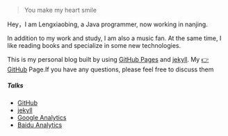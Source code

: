 > You make my heart smile

Hey，I am Lengxiaobing, a Java programmer, now working in nanjing.

In addition to my work and study, I am also a music fan. At the same time, I like reading books and specialize in some new technologies.

This is my personal blog built by using [GitHub Pages](https://pages.github.com/) and [jekyll](http://jekyll.com.cn/").
My [👉GitHub](https://github.com/Lengxiaobing/lengxiaobing.github.io.git) Page.If you have any questions, please feel free to discuss them

##### Talks

- [GitHub](https://github.com/Lengxiaobing)
- [jekyll](http://jekyll.com.cn/)
- [Google Analytics](https://analytics.google.com/analytics)
- [Baidu Analytics](https://tongji.baidu.com/web/welcome/login?castk=LTE%3D)
